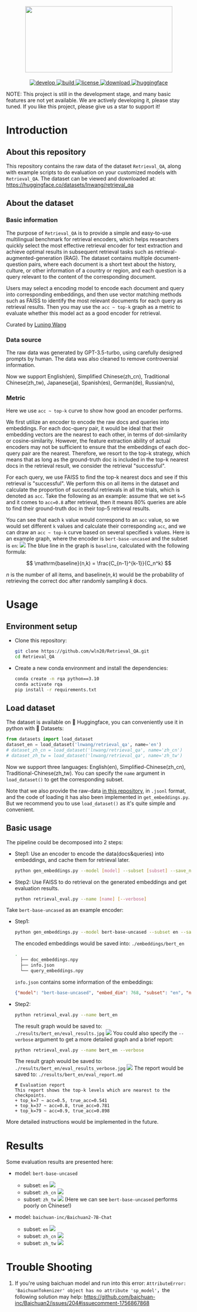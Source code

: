 <h1 align="center">
<img style="vertical-align:middle" width="400" height="180" src="https://raw.githubusercontent.com/wln20/Retrieval_QA/master/assets/logo.jpg" />
</h1>

<p align="center">
    <a href="https://github.com/wln20/Retrieval_QA">
        <img alt="develop" src="https://img.shields.io/badge/develop-v0.0-blue">
    </a>
    <a href="https://www.python.org/">
            <img alt="build" src="https://img.shields.io/badge/build-python-green">
    </a>
    <a href="https://github.com/wln20/Retrieval_QA/blob/master/LICENSE">
        <img alt="license" src="https://img.shields.io/badge/license-Apache_2.0-red">
    </a>
    <a href="https://github.com/wln20/Retrieval_QA/blob/master/raw_data">
        <img alt="download" src="https://img.shields.io/badge/download-raw-blue">
    </a>
      <a href="https://huggingface.co/datasets/lnwang/retrieval_qa">
        <img alt="huggingface" src="https://img.shields.io/badge/huggingface-dataset-yellow">
    </a>
</p>

NOTE: This project is still in the development stage, and many basic features are not yet available. We are actively developing it, please stay tuned. If you like this project, please give us a star to support it!

# Introduction
## About this repository
This repository contains the raw data of the dataset `Retrieval_QA`, along with example scripts to do evaluation on your customized models with `Retrieval_QA`. The dataset can be viewed and downloaded at: https://huggingface.co/datasets/lnwang/retrieval_qa


## About the dataset
### Basic information
The purpose of `Retrieval_QA` is to provide a simple and easy-to-use multilingual benchmark for retrieval encoders, which helps researchers quickly select the most effective retrieval encoder for text extraction and achieve optimal results in subsequent retrieval tasks such as retrieval-augmented-generation (RAG). The dataset contains multiple document-question pairs, where each document is a short text about the history, culture, or other information of a country or region, and each question is a query relevant to the content of the corresponding document.

Users may select a encoding model to encode each document and query into corresponding embeddings, and then use vector matching methods such as FAISS to identify the most relevant documents for each query as retrieval results. Then you may use the `acc ~ top-k` graph as a metric to evaluate whether this model act as a good encoder for retrieval.

Curated by <a href='https://wln20.github.io'>Luning Wang</a>

### Data source
The raw data was generated by GPT-3.5-turbo, using carefully designed prompts by human. The data was also cleaned to remove controversial information.

Now we support English(en), Simplified Chinese(zh_cn), Traditional Chinese(zh_tw), Japanese(ja), Spanish(es), German(de), Russian(ru),

### Metric
Here we use `acc ~ top-k` curve to show how good an encoder performs.

We first utilize an encoder to encode the raw docs and queries into embeddings. For each doc-query pair, it would be ideal that their embedding vectors are the nearest to each other, in terms of dot-similarity or cosine-similarity. However, the feature extraction ability of actual encoders may not be sufficient to ensure that the embeddings of each doc-query pair are the nearest. Therefore, we resort to the top-k strategy, which means that as long as the ground-truth doc is included in the top-k nearest docs in the retrieval result, we consider the retrieval "successful".

For each query, we use FAISS to find the top-k nearest docs and see if this retrieval is "successful". We perform this on all items in the dataset and calculate the proportion of successful retrievals in all the trials, which is denoted as `acc`. Take the following as an example: assume that we set `k=5` and it comes to `acc=0.8` after retrieval, then it means 80% queries are able to find their ground-truth doc in their top-5 retrieval results.

You can see that each `k` value would correspond to an `acc` value, so we would set different `k` values and calculate their corresponding `acc`, and we can draw an `acc ~ top-k` curve based on several specified `k` values. Here is an example graph, where the encoder is `bert-base-uncased` and the subset is `en`:
<img src='https://raw.githubusercontent.com/wln20/Retrieval_QA/master/results/retrieval_results/bert_en/eval_results.jpg'>
The blue line in the graph is `baseline`, calculated with the following formula:

$$
\mathrm{baseline}(n,k) = \frac{C_{n-1}^{k-1}}{C_n^k}
$$

$n$ is the number of all items,  and $\mathrm{baseline}(n,k)$ would be the probability of retrieving the correct doc after randomly sampling $k$ docs.

# Usage
## Environment setup
- Clone this repository:
    ```bash
    git clone https://github.com/wln20/Retrieval_QA.git
    cd Retrieval_QA
    ```
- Create a new conda environment and install the dependencies:
  ```bash
  conda create -n rqa python==3.10
  conda activate rqa
  pip install -r requirements.txt
  ```

## Load dataset
The dataset is available on 🤗 Huggingface, you can conveniently use it in python with 🤗 Datasets:
```python
from datasets import load_dataset
dataset_en = load_dataset('lnwang/retrieval_qa', name='en')
# dataset_zh_cn = load_dataset('lnwang/retrieval_qa', name='zh_cn')
# dataset_zh_tw = load_dataset('lnwang/retrieval_qa', name='zh_tw')
```
Now we support three languages: English(en), Simplified-Chinese(zh_cn), Traditional-Chinese(zh_tw). You can specify the `name` argument in `load_dataset()` to get the corresponding subset.

Note that we also provide the raw-data <a href='https://github.com/wln20/Retrieval_QA/tree/master/raw_data'>in this repository</a>, in `.jsonl` format, and the code of loading it has also been implemented in `get_embeddings.py`. But we recommend you to use `load_dataset()` as it's quite simple and convenient.  

## Basic usage
The pipeline could be decomposed into 2 steps:
- Step1: Use an encoder to encode the data(docs&queries) into embeddings, and cache them for retrieval later.
  ```bash
  python gen_embeddings.py --model [model] --subset [subset] --save_name [save_name]
  ```
- Step2: Use FAISS to do retrieval on the generated embeddings and get evaluation results.
  ```bash
  python retrieval_eval.py --name [name] [--verbose]
  ```
  
Take `bert-base-uncased` as an example encoder:
- Step1:
  ```bash
  python gen_embeddings.py --model bert-base-uncased --subset en --save_name bert
  ```
  The encoded embeddings would be saved into: `./embeddings/bert_en`
  ```bash
  .
    ├── doc_embeddings.npy
    ├── info.json
    └── query_embeddings.npy

  ```
  `info.json` contains some information of the embeddings:
  ```json
  {"model": "bert-base-uncased", "embed_dim": 768, "subset": "en", "num_items": 196, "additional_info": ""}
  ```
- Step2:
  ```bash
  python retrieval_eval.py --name bert_en
  ```
  The result graph would be saved to: `./results/bert_en/eval_results.jpg`
  <img src='https://raw.githubusercontent.com/wln20/Retrieval_QA/master/results/retrieval_results/bert_en/eval_results.jpg'>
  You could also specify the `--verbose` argument to get a more detailed graph and a brief report:
  ```bash
  python retrieval_eval.py --name bert_en --verbose
  ```
  The result graph would be saved to: `./results/bert_en/eval_results_verbose.jpg`
  <img src='https://raw.githubusercontent.com/wln20/Retrieval_QA/master/results/retrieval_results/bert_en/eval_results_verbose.jpg'>
  The report would be saved to: `./results/bert_en/eval_report.md`
  ```
  # Evaluation report
  This report shows the top-k levels which are nearest to the checkpoints.
  + top_k=7 ~ acc=0.5, true_acc=0.541
  + top_k=37 ~ acc=0.8, true_acc=0.781
  + top_k=79 ~ acc=0.9, true_acc=0.898
  ```

More detailed instructions would be implemented in the future.
  
# Results
Some evaluation results are presented here:
- model: `bert-base-uncased`
  - subset: `en`
    <img src='https://raw.githubusercontent.com/wln20/Retrieval_QA/master/results/retrieval_results/bert_en/eval_results_verbose.jpg'>
  - subset: `zh_cn`
    <img src='https://raw.githubusercontent.com/wln20/Retrieval_QA/master/results/retrieval_results/bert_zh_cn/eval_results_verbose.jpg'>
  - subset: `zh_tw`
    <img src='https://raw.githubusercontent.com/wln20/Retrieval_QA/master/results/retrieval_results/bert_zh_tw/eval_results_verbose.jpg'>
  (Here we can see `bert-base-uncased` performs poorly on Chinese!)

- model: `baichuan-inc/Baichuan2-7B-Chat`
  - subset: `en`
    <img src='https://raw.githubusercontent.com/wln20/Retrieval_QA/master/results/retrieval_results/baichuan-7b_en/eval_results_verbose.jpg'>
  - subset: `zh_cn`
    <img src='https://raw.githubusercontent.com/wln20/Retrieval_QA/master/results/retrieval_results/baichuan-7b_zh_cn/eval_results_verbose.jpg'>
  - subset: `zh_tw`
    <img src='https://raw.githubusercontent.com/wln20/Retrieval_QA/master/results/retrieval_results/baichuan-7b_zh_tw/eval_results_verbose.jpg'>
    



# Trouble Shooting
1. If you're using baichuan model and run into this error: `AttributeError: 'BaichuanTokenizer' object has no attribute 'sp_model'`，the following solution may help: https://github.com/baichuan-inc/Baichuan2/issues/204#issuecomment-1756867868
